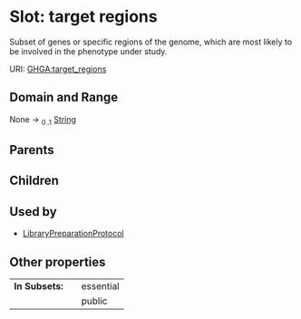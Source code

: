 
# Slot: target regions


Subset of genes or specific regions of the genome, which are most likely to be involved in the phenotype under study.

URI: [GHGA:target_regions](https://w3id.org/GHGA/target_regions)


## Domain and Range

None &#8594;  <sub>0..1</sub> [String](types/String.md)

## Parents


## Children


## Used by

 * [LibraryPreparationProtocol](LibraryPreparationProtocol.md)

## Other properties

|  |  |  |
| --- | --- | --- |
| **In Subsets:** | | essential |
|  | | public |

